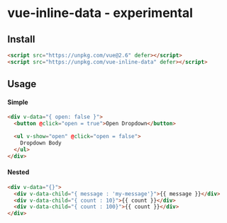 # vue-inline-data - experimental

## Install

```html
<script src="https://unpkg.com/vue@2.6" defer></script>
<script src="https://unpkg.com/vue-inline-data" defer></script>
```

## Usage

#### Simple

```html
<div v-data="{ open: false }">
  <button @click="open = true">Open Dropdown</button>

  <ul v-show="open" @click="open = false">
    Dropdown Body
  </ul>
</div>
```

#### Nested

```html
<div v-data="{}">
  <div v-data-child="{ message : 'my-message'}">{{ message }}</div>
  <div v-data-child="{ count : 10}">{{ count }}</div>
  <div v-data-child="{ count : 100}">{{ count }}</div>
</div>
```

